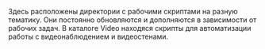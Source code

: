 Здесь расположены директории с рабочими скриптами на разную тематику.
Они постоянно обновляются и дополняются в зависимости от рабочих задач.
В каталоге Video находяся скрипты для автоматизации работы с видеонаблюдением и видеостенами.